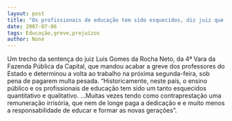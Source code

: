 ```yaml
---
layout: post
title: "Os profissionais de educação tem sido esquecidos, diz juiz que barrou greve"
date: 2007-07-06
tags: Educação,greve,prejuízos
author: None
---
```

Um trecho da senten&ccedil;a do juiz Luis Gomes da Rocha Neto, da 4&ordf; Vara da Fazenda P&uacute;blica da Capital, que mandou acabar a greve dos professores do Estado e determinou a volta ao trabalho na pr&oacute;xima segunda-feira, sob pena de pagarem multa pesada.
&ldquo;Historicamente, neste pa&iacute;s, o ensino p&uacute;blico e os profissionais de educa&ccedil;&atilde;o tem sido um tanto esquecidos quantitativo e qualitativo. ...Muitas vezes tendo como contrapresta&ccedil;&atilde;o uma remunera&ccedil;&atilde;o irris&oacute;ria, que nem de longe paga a dedica&ccedil;&atilde;o e e muito menos a responsabilidade de educar e formar as novas gera&ccedil;&otilde;es&rdquo;. 